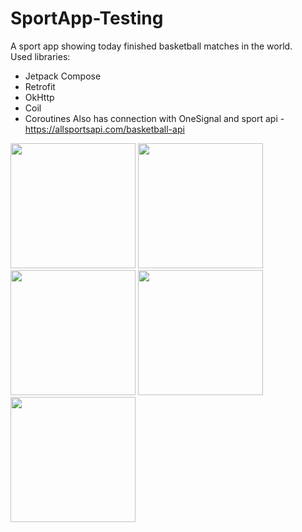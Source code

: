 # SportApp-Testing
A sport app showing today finished basketball matches in the world.  
Used libraries: 
- Jetpack Compose  
- Retrofit  
- OkHttp
- Coil
- Coroutines
Also has connection with OneSignal and sport api - https://allsportsapi.com/basketball-api

<img src="https://github.com/SosisochkaSGorchicey/SportApp-Testing/assets/123940022/3f0791e8-d4da-4aa8-9339-fc79eaf7b1bd" width="200" />
<img src="https://github.com/SosisochkaSGorchicey/SportApp-Testing/assets/123940022/dfa3b2d9-c9d8-44a4-9f3a-7eda0bfac304" width="200" />
<img src="https://github.com/SosisochkaSGorchicey/SportApp-Testing/assets/123940022/77c69913-30e8-4a6c-ad39-16113898fb52" width="200" />
<img src="https://github.com/SosisochkaSGorchicey/SportApp-Testing/assets/123940022/a51aa240-2a73-4646-b384-944efba14008" width="200" />
<img src="https://github.com/SosisochkaSGorchicey/SportApp-Testing/assets/123940022/9a9033aa-c00d-484a-ba84-835daf06bd6f" width="200" />

